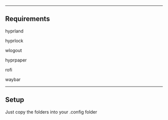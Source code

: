 --------------------------------
Requirements
--------------------------------
hyprland

hyprlock

wlogout

hyprpaper

rofi

waybar

-------------------------
Setup
-------------------------
Just copy the folders into your .config folder
